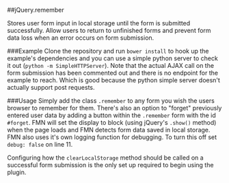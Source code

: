 ##jQuery.remember

Stores user form input in local storage until the form is submitted successfully. Allow users to return to unfinished forms and prevent form data loss when an error occurs on form submission.

###Example
Clone the repository and run `bower install` to hook up the example's dependencies and you can use a simple python server to check it out (`python -m SimpleHTTPServer`). Note that the actual AJAX call on the form submission has been commented out and there is no endpoint for the example to reach. Which is good because the python simple server doesn't actually support post requests.


###Usage
Simply add the class `.remember` to any form you wish the users browser to remember for them. There's also an option to "forget" previously entered user data by adding a button within the `.remember` form with the id `#forget`.  FMN will set the display to block (using jQuery's `.show()` method) when the page loads and FMN detects form data saved in local storage. FMN also uses it's own logging function for debugging. To turn this off set `debug: false` on line 11.

Configuring how the `clearLocalStorage` method should be called on a successful form submission is the only set up required to begin using the plugin.
